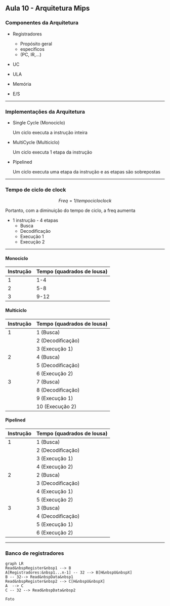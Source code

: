 ## Aula 10 - Arquitetura Mips

### Componentes da Arquitetura

* Registradores
	* Propósito geral
	* especificos
	* (PC, IR,...)

* UC
* ULA
* Memória
* E/S
---

### Implementações da Arquitetura

* Single Cycle (Monociclo)
	
	Um ciclo executa a instrução inteira


* MultiCycle (Multiciclo)
	
	Um ciclo executa 1 etapa da instrução
	


* Pipelined

	Um ciclo executa uma etapa da instrução e as etapas
	são sobrepostas
---

### Tempo de ciclo de clock

$$ Freq = 1/tempo cicloclock $$

Portanto, com a diminuição do tempo de ciclo, a freq aumenta

* 1 instrução - 4 etapas
	* Busca
	* Decodificação
	* Execução 1
	* Execução 2


---

#### Monociclo

|Instrução	|Tempo (quadrados de lousa)|
|---------------|-----------------------|
|1		|1-4 			|
|2		|5-8 			|
|3		|9-12 			|



#### Multiciclo

|Instrução	|Tempo (quadrados de lousa)|
|---------------|-----------------------|
|1		|1 (Busca)		|
|		|2 (Decodificação)	|
|		|3 (Execução 1)		|
|2		|4 (Busca)		|
|		|5 (Decodificação)	|
|		|6 (Execução 2)		|
|3		|7 (Busca)		|
|		|8 (Decodificação)	|
|		|9 (Execução 1)		|
|		|10 (Execução 2)	|

#### Pipelined

|Instrução	|Tempo (quadrados de lousa)			|
|---------------|-----------------------|
|1		|1 (Busca)		|
|		|2 (Decodificação)	|
|		|3 (Execução 1)		|
|		|4 (Execução 2)		|
|2		|2 (Busca)		|
|		|3 (Decodificação)	|
|		|4 (Execução 1)		|
|		|5 (Execução 2)		|
|3		|3 (Busca) &nbsp;	|
|		|4 (Decodificação)	|
|		|5 (Execução 1)		|
|		|6 (Execução 2)		|


---
### Banco de registradores

```mermaid
graph LR
Read&nbspRegister&nbsp1 --> B
A[Registradores:&nbsp1...n-1] -- 32 --> B[H&nbspU&nbspX] 
B -- 32--> Read&nbspData&nbsp1
Read&nbspRegister&nbsp2 --> C[H&nbspU&nbspX]
A  --> C
C -- 32 --> Read&nbspData&nbsp2

Foto
```
<!--stackedit_data:
eyJoaXN0b3J5IjpbMTA5MTU4Njg5MSwxODkzNDA4MDQsMjg0NT
c0MjEyLDE5MTkyMjkwMTcsLTE3MzY4NjUzNzUsLTIwODg3NDY2
MTJdfQ==
-->